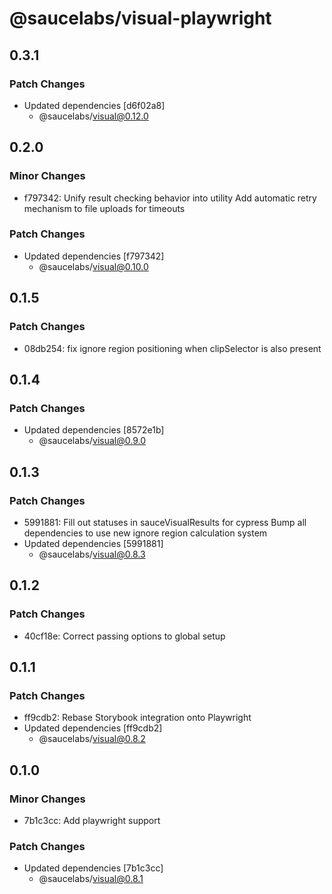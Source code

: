 # @saucelabs/visual-playwright

## 0.3.1

### Patch Changes

- Updated dependencies [d6f02a8]
  - @saucelabs/visual@0.12.0

## 0.2.0

### Minor Changes

- f797342: Unify result checking behavior into utility
  Add automatic retry mechanism to file uploads for timeouts

### Patch Changes

- Updated dependencies [f797342]
  - @saucelabs/visual@0.10.0

## 0.1.5

### Patch Changes

- 08db254: fix ignore region positioning when clipSelector is also present

## 0.1.4

### Patch Changes

- Updated dependencies [8572e1b]
  - @saucelabs/visual@0.9.0

## 0.1.3

### Patch Changes

- 5991881: Fill out statuses in sauceVisualResults for cypress
  Bump all dependencies to use new ignore region calculation system
- Updated dependencies [5991881]
  - @saucelabs/visual@0.8.3

## 0.1.2

### Patch Changes

- 40cf18e: Correct passing options to global setup

## 0.1.1

### Patch Changes

- ff9cdb2: Rebase Storybook integration onto Playwright
- Updated dependencies [ff9cdb2]
  - @saucelabs/visual@0.8.2

## 0.1.0

### Minor Changes

- 7b1c3cc: Add playwright support

### Patch Changes

- Updated dependencies [7b1c3cc]
  - @saucelabs/visual@0.8.1
